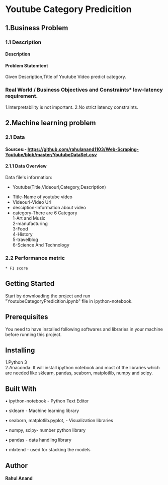 # Youtube Category Predicition
## 1.Business Problem
### 1.1 Description
#### Description
#### Problem Statemtent
Given Description,Title of Youtube Video predict category.

### Real World / Business Objectives and Constraints* low-latency requirement.
1.Interpretability is not important.
2.No strict latency constraints.<br>

## 2.Machine learning problem
### 2.1 Data
#### Sources:- https://github.com/rahulanand1103/Web-Scraping-Youtube/blob/master/YoutubeDataSet.csv
#### 2.1.1 Data Overview
<p> 
    Data file's information:
    <ul> 
        <li>
        Youtube(Title,Videourl,Category,Description)
        </li>
    </ul>
    <ul> 
        <li>
        Title-Name of youtube video
        </li>
        <li>
        Videourl-Video Url
        </li>
        <li>
        desciption-Information about video
        </li>
        <li>
        category-There are 6 Category<br>
            1-Art and Music<br>
            2-manufacturing<br>
            3-Food<br>
            4-History<br>
            5-travelblog<br>
            6-Science And Technology<br>
        </li>
    </ul>
</p>

### 2.2 Performance metric
    * F1 score 

## Getting Started
Start by downloading the project and run "YoutubeCategoryPredicition.ipynb" file in ipython-notebook.

## Prerequisites
You need to have installed following softwares and libraries in your machine before running this project.

## Installing
1.Python 3<br>
2.Anaconda: It will install ipython notebook and most of the libraries which are needed like sklearn, pandas, seaborn, matplotlib, numpy and scipy.<br>

## Built With
•	ipython-notebook - Python Text Editor

•	sklearn - Machine learning library

•	seaborn, matplotlib.pyplot, - Visualization libraries

•	numpy, scipy- number python library

•	pandas - data handling library

•	mlxtend - used for stacking the models

## Author
####  Rahul Anand
